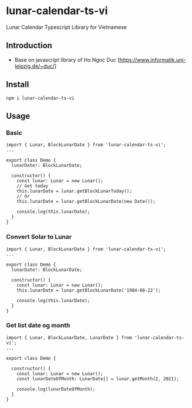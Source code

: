 # lunar-calendar-ts-vi
Lunar Calendar Typescript Library for Vietnamese

## Introduction
- Base on javascript library of Ho Ngoc Duc [https://www.informatik.uni-leipzig.de/~duc/] 

## Install
```
npm i lunar-calendar-ts-vi
```

## Usage
### Basic
```
import { Lunar, BlockLunarDate } from 'lunar-calendar-ts-vi';
...

export class Demo {
  lunarDate!: BlockLunarDate;
    
  constructor() {
    const lunar: Lunar = new Lunar();
    // Get today
    this.lunarDate = lunar.getBlockLunarToday();
    // Or
    this.lunarDate = lunar.getBlockLunarDate(new Date());
    
    console.log(this.lunarDate);
  }
}
```

### Convert Solar to Lunar
```
import { Lunar, BlockLunarDate } from 'lunar-calendar-ts-vi';
...

export class Demo {
  lunarDate!: BlockLunarDate;
    
  constructor() {
    const lunar: Lunar = new Lunar();
    this.lunarDate = lunar.getBlockLunarDate('1984-08-22');
    
    console.log(this.lunarDate);
  }
}
```

### Get list date og month
```
import { Lunar, BlockLunarDate, LunarDate } from 'lunar-calendar-ts-vi';
...

export class Demo {

  constructor() {
    const lunar: Lunar = new Lunar();
    const lunarDateOfMonth: LunarDate[] = lunar.getMonth(2, 2021);
    
    console.log(lunarDateOfMonth);
  }
}
```
